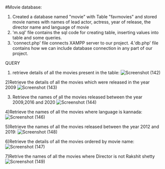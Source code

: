 #Movie database:
1. Created a database named "movie" with Table "favmovies" and stored movie names with names of lead actor, actress, year of release, the director name and language of movie
2. 'm.sql' file contains the sql code for creating table, inserting values into table and some queries.
3. 'connect.php' file connects XAMPP server to our project.
4.'db.php' file contains how we can include database connection in any part of our project.

QUERY
1) retrieve details of all the movies present in the table:
![Screenshot (142)](https://user-images.githubusercontent.com/92253321/136693389-e4d13325-7072-45f8-985b-55ae72fc6d44.png)

2)Retrieve the details of all the movies which were released in the year 2009
![Screenshot (143)](https://user-images.githubusercontent.com/92253321/136693497-cd842242-541e-4e9b-a594-3271f5d215bf.png)

3) Retrieve the names of all the movies released between the year 2009,2016 and 2020
![Screenshot (144)](https://user-images.githubusercontent.com/92253321/136693584-eb4c0a19-3338-4e0f-a65a-0d995a38c515.png)

4)Retrieve the names of all the movies where language is kannada:
![Screenshot (146)](https://user-images.githubusercontent.com/92253321/136693668-d881230b-2bb2-412b-b68a-d243ce076c70.png)

5)Retrieve the names of all the movies released between the year 2012 and 2019:
![Screenshot (148)](https://user-images.githubusercontent.com/92253321/136693773-3d4cf3b5-c0e5-4661-9f40-d455f43ac56f.png)


6)Retrieve the details of all the movies ordered by movie name:
![Screenshot (147)](https://user-images.githubusercontent.com/92253321/136693753-e2f6ca6f-f68f-47e7-8e34-fbc81599597e.png)


7)Retrive the names of all the movies where Director is not Rakshit shetty
![Screenshot (149)](https://user-images.githubusercontent.com/92253321/136693801-3cc9adbb-c9fd-48cb-aa74-931d6a1ea8b6.png)



